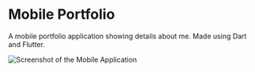 # Mobile Portfolio

A mobile portfolio application showing details about me. Made using Dart and Flutter.

![Screenshot of the Mobile Application](https://i.imgur.com/1s3A37T.png)
